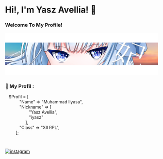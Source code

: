 <h1>
  Hi!, I'm Yasz Avellia! 👋
</h1>
<h3>
   Welcome To My Profile!
</h3>
<p>
</p>

<p align="center">
  <img src="bggithub.png">
</p>

### 💬 My Profil :

<p>
  &nbsp;&nbsp;&nbsp;$Profil = [
        <br>
        &nbsp;&nbsp;&nbsp;&nbsp;&nbsp;&nbsp;&nbsp;&nbsp;&nbsp;&nbsp;&nbsp;&nbsp;"Name"    => "Muhammad Ilyasa",
        <br>
        &nbsp;&nbsp;&nbsp;&nbsp;&nbsp;&nbsp;&nbsp;&nbsp;&nbsp;&nbsp;&nbsp;&nbsp;"Nickname"    => [
                    <br>&nbsp;&nbsp;&nbsp;&nbsp;&nbsp;&nbsp;&nbsp;&nbsp;&nbsp;&nbsp;&nbsp;&nbsp;&nbsp;&nbsp;&nbsp;&nbsp;&nbsp;&nbsp;&nbsp;&nbsp;"Yasz Avellia",
                    <br>&nbsp;&nbsp;&nbsp;&nbsp;&nbsp;&nbsp;&nbsp;&nbsp;&nbsp;&nbsp;&nbsp;&nbsp;&nbsp;&nbsp;&nbsp;&nbsp;&nbsp;&nbsp;&nbsp;&nbsp;"iyasz"
        <br>&nbsp;&nbsp;&nbsp;&nbsp;&nbsp;&nbsp;&nbsp;&nbsp;&nbsp;&nbsp;&nbsp;&nbsp;&nbsp;&nbsp;&nbsp;&nbsp;&nbsp;],
        <br>
        &nbsp;&nbsp;&nbsp;&nbsp;&nbsp;&nbsp;&nbsp;&nbsp;&nbsp;&nbsp;&nbsp;&nbsp;"Class"   => "XII RPL",
        &nbsp;&nbsp;&nbsp;&nbsp;&nbsp;&nbsp;&nbsp;&nbsp;&nbsp;&nbsp;&nbsp;&nbsp;
  <br>
    &nbsp;&nbsp;&nbsp;&nbsp;&nbsp;&nbsp;&nbsp;&nbsp;&nbsp;];
  
</p>

<br>

 [<img src='https://cdn.jsdelivr.net/npm/simple-icons@3.0.1/icons/instagram.svg' alt='instagram' height='33'>](https://www.instagram.com/yaszavellia/)   
